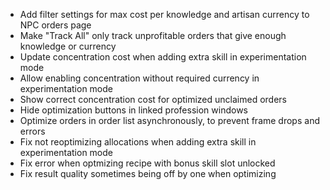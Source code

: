 - Add filter settings for max cost per knowledge and artisan currency to NPC orders page
- Make "Track All" only track unprofitable orders that give enough knowledge or currency
- Update concentration cost when adding extra skill in experimentation mode
- Allow enabling concentration without required currency in experimentation mode
- Show correct concentration cost for optimized unclaimed orders
- Hide optimization buttons in linked profession windows
- Optimize orders in order list asynchronously, to prevent frame drops and errors
- Fix not reoptimizing allocations when adding extra skill in experimentation mode
- Fix error when optmizing recipe with bonus skill slot unlocked
- Fix result quality sometimes being off by one when optimizing